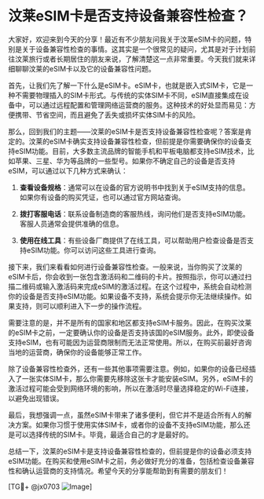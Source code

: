 # 汶莱eSIM卡是否支持设备兼容性检查？

大家好，欢迎来到今天的分享！最近有不少朋友问我关于汶莱eSIM卡的问题，特别是关于设备兼容性检查的事情。这其实是一个很常见的疑问，尤其是对于计划前往汶莱旅行或者长期居住的朋友来说，了解清楚这一点非常重要。今天我们就来详细聊聊汶莱的eSIM卡以及它的设备兼容性问题。

首先，让我们先了解一下什么是eSIM卡。eSIM卡，也就是嵌入式SIM卡，它是一种不需要物理插入的SIM卡形式。与传统的实体SIM卡不同，eSIM直接集成在设备中，可以通过远程配置和管理网络运营商的服务。这种技术的好处显而易见：方便携带、节省空间，而且避免了丢失或损坏实体SIM卡的风险。

那么，回到我们的主题——汶莱的eSIM卡是否支持设备兼容性检查呢？答案是肯定的。汶莱的eSIM卡确实支持设备兼容性检查，但前提是你需要确保你的设备支持eSIM功能。目前，大多数主流品牌的智能手机和平板电脑都支持eSIM技术，比如苹果、三星、华为等品牌的一些型号。如果你不确定自己的设备是否支持eSIM，可以通过以下几种方式来确认：

1. **查看设备规格**：通常可以在设备的官方说明书中找到关于eSIM支持的信息。如果你有设备的购买凭证，也可以通过官方网站查询。

2. **拨打客服电话**：联系设备制造商的客服热线，询问他们是否支持eSIM功能。客服人员通常会提供准确的信息。

3. **使用在线工具**：有些设备厂商提供了在线工具，可以帮助用户检查设备是否支持eSIM功能。你可以访问这些工具进行查询。

接下来，我们来看看如何进行设备兼容性检查。一般来说，当你购买了汶莱的eSIM卡后，你会收到一张包含激活码和二维码的卡片。按照指示，你可以通过扫描二维码或输入激活码来完成eSIM的激活过程。在这个过程中，系统会自动检测你的设备是否支持eSIM功能。如果设备不支持，系统会提示你无法继续操作。如果支持，则可以顺利进入下一步的操作流程。

需要注意的是，并不是所有的国家和地区都支持eSIM卡服务。因此，在购买汶莱的eSIM卡之前，一定要确认你的设备是否支持该国的eSIM服务。此外，即使设备支持eSIM，也有可能因为运营商限制而无法正常使用。所以，在购买前最好咨询当地的运营商，确保你的设备能够正常工作。

除了设备兼容性检查外，还有一些其他事项需要注意。例如，如果你的设备已经插入了一张实体SIM卡，那么你需要先移除这张卡才能安装eSIM。另外，eSIM卡的激活过程可能会受到网络环境的影响，所以在激活时尽量选择稳定的Wi-Fi连接，以避免出现错误。

最后，我想强调一点，虽然eSIM卡带来了诸多便利，但它并不是适合所有人的解决方案。如果你习惯于使用实体SIM卡，或者你的设备不支持eSIM功能，那么还是可以选择传统的SIM卡。毕竟，最适合自己的才是最好的。

总结一下，汶莱的eSIM卡是支持设备兼容性检查的，但前提是你的设备必须支持eSIM功能。在购买和使用eSIM卡之前，务必做好充分的准备，包括检查设备兼容性和确认运营商的支持情况。希望今天的分享能帮助到有需要的朋友们！

[TG💪+ @jx0703 ![Image](https://github.com/user-attachments/assets/dbca1d08-cadb-493c-b0ec-ad6f7a83f270)]